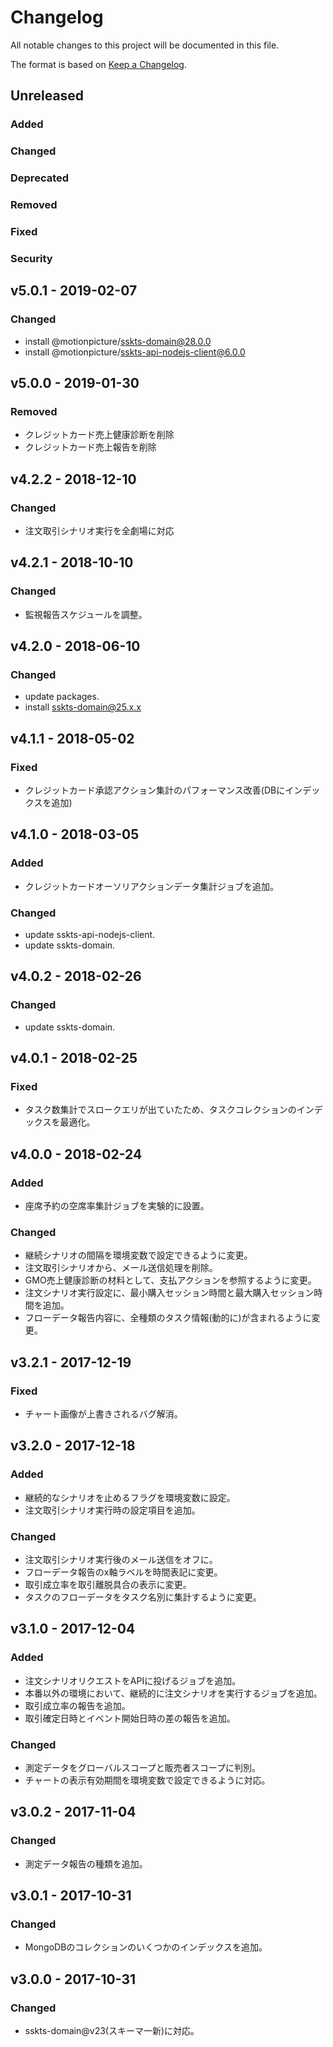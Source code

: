 # Changelog

All notable changes to this project will be documented in this file.

The format is based on [Keep a Changelog](http://keepachangelog.com/).

## Unreleased

### Added

### Changed

### Deprecated

### Removed

### Fixed

### Security

## v5.0.1 - 2019-02-07

### Changed

- install @motionpicture/sskts-domain@28.0.0
- install @motionpicture/sskts-api-nodejs-client@6.0.0

## v5.0.0 - 2019-01-30

### Removed

- クレジットカード売上健康診断を削除
- クレジットカード売上報告を削除

## v4.2.2 - 2018-12-10

### Changed

- 注文取引シナリオ実行を全劇場に対応

## v4.2.1 - 2018-10-10

### Changed

- 監視報告スケジュールを調整。

## v4.2.0 - 2018-06-10

### Changed

- update packages.
- install sskts-domain@25.x.x

## v4.1.1 - 2018-05-02

### Fixed

- クレジットカード承認アクション集計のパフォーマンス改善(DBにインデックスを追加)

## v4.1.0 - 2018-03-05
### Added
- クレジットカードオーソリアクションデータ集計ジョブを追加。

### Changed
- update sskts-api-nodejs-client.
- update sskts-domain.

## v4.0.2 - 2018-02-26
### Changed
- update sskts-domain.

## v4.0.1 - 2018-02-25
### Fixed
- タスク数集計でスロークエリが出ていたため、タスクコレクションのインデックスを最適化。

## v4.0.0 - 2018-02-24
### Added
- 座席予約の空席率集計ジョブを実験的に設置。

### Changed
- 継続シナリオの間隔を環境変数で設定できるように変更。
- 注文取引シナリオから、メール送信処理を削除。
- GMO売上健康診断の材料として、支払アクションを参照するように変更。
- 注文シナリオ実行設定に、最小購入セッション時間と最大購入セッション時間を追加。
- フローデータ報告内容に、全種類のタスク情報(動的に)が含まれるように変更。

## v3.2.1 - 2017-12-19
### Fixed
- チャート画像が上書きされるバグ解消。

## v3.2.0 - 2017-12-18
### Added
- 継続的なシナリオを止めるフラグを環境変数に設定。
- 注文取引シナリオ実行時の設定項目を追加。

### Changed
- 注文取引シナリオ実行後のメール送信をオフに。
- フローデータ報告のx軸ラベルを時間表記に変更。
- 取引成立率を取引離脱具合の表示に変更。
- タスクのフローデータをタスク名別に集計するように変更。

## v3.1.0 - 2017-12-04
### Added
- 注文シナリオリクエストをAPIに投げるジョブを追加。
- 本番以外の環境において、継続的に注文シナリオを実行するジョブを追加。
- 取引成立率の報告を追加。
- 取引確定日時とイベント開始日時の差の報告を追加。

### Changed
- 測定データをグローバルスコープと販売者スコープに判別。
- チャートの表示有効期間を環境変数で設定できるように対応。

## v3.0.2 - 2017-11-04
### Changed
- 測定データ報告の種類を追加。

## v3.0.1 - 2017-10-31
### Changed
- MongoDBのコレクションのいくつかのインデックスを追加。

## v3.0.0 - 2017-10-31
### Changed
- sskts-domain@v23(スキーマ一新)に対応。
